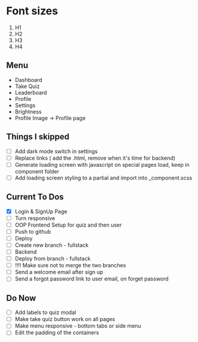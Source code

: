 # Font sizes
1. H1
2. H2
3. H3
4. H4 

## Menu
- Dashboard
- Take Quiz
- Leaderboard
- Profile 
- Settings
- Brightness
- Profile Image -> Profile page

## Things I skipped
- [ ] Add dark mode switch in settings
- [ ] Replace links ( add the .html, remove when it's time for backend)
- [ ] Generate loading screen with javascript on special pages load, keep in component folder
- [ ] Add loading screen styling to a partial and import into _component.scss

## Current To Dos
- [x] Login & SignUp Page
- [ ] Turn responsive
- [ ] OOP Frontend Setup for quiz and then user
- [ ] Push to github
- [ ] Deploy
- [ ] Create new branch - fullstack
- [ ] Backend
- [ ] Deploy from branch - fullstack
- [ ] !!!! Make sure not to merge the two branches
- [ ] Send a welcome email after sign up
- [ ] Send a forgot password link to user email, on forget password

## Do Now
- [ ] Add labels to quiz modal
- [ ] Make take quiz button work on all pages
- [ ] Make menu responsive - bottom tabs or side menu
- [ ] Edit the padding of the containers